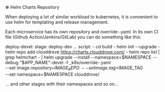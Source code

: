 ☸️ Helm Charts Repository

When deploying a lot of similar workload to kubernetes, it is convenient to use helm for templating and release management.


Each microservice has its own repository and override-<env>.yaml. In its own CI file (Github Action/Jenkins/GitLab) you can do something like this:

deploy-devel:
    stage: deploy-dev
...
    script:
    - cd build
    - helm init --upgrade
    - helm repo add clouddrove https://charts.clouddrove.com/
    - helm repo list | grep helmchart
    - |
      helm upgrade --install --namespace=$NAMESPACE --debug "$APP_NAME"-devel -f _k8s/override-<env>.yaml \
        --set image.repository=$IMAGE_REPO \
        --set image.tag=$IMAGE_TAG \
        --set namespace=$NAMESPACE 
        clouddrove/<application>

... and other stages with their namespaces and so on...
